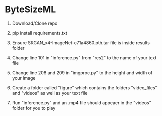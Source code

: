 # ByteSizeML

1. Download/Clone repo

2. pip install requirements.txt

3. Ensure SRGAN_x4-ImageNet-c71a4860.pth.tar file is inside results folder

4. Change line 101 in "inference.py" from "res2" to the name of your text file

5. Change line 208 and 209 in "imgproc.py" to the height and width of your image

6. Create a folder called "figure" which contains the folders "video_files" and "videos" as well as your text file

7. Run "inference.py" and an .mp4 file should appeaer in the "videos" folder for you to play
